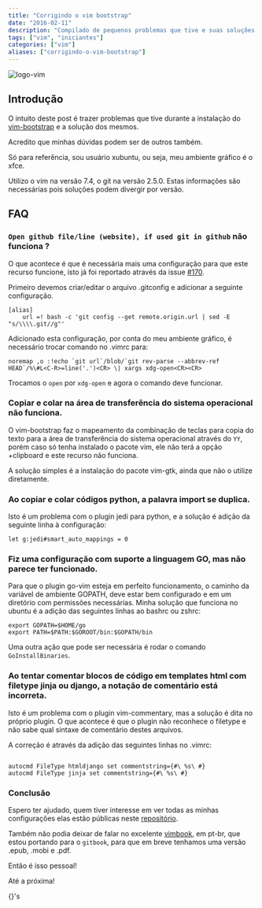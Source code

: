 ```yaml
---
title: "Corrigindo o vim bootstrap"
date: "2016-02-11"
description: "Compilado de pequenos problemas que tive e suas soluções."
tags: ["vim", "iniciantes"]
categories: ["vim"]
aliases: ["corrigindo-o-vim-bootstrap"]
---
```


![logo-vim](/images/vim.png "Logo Vim")

## Introdução

O intuito deste post é trazer problemas que tive durante a instalação do [vim-bootstrap](https://github.com/avelino/vim-bootstrap) e a solução dos mesmos.

Acredito que minhas dúvidas podem ser de outros também.

Só para referência, sou usuário xubuntu, ou seja, meu ambiente gráfico é o xfce.

Utilizo o vim na versão 7.4, o git na versão 2.5.0. Estas informações são necessárias pois soluções podem divergir por versão.

## FAQ

### `Open github file/line (website), if used git in github` não funciona ?

O que acontece é que é necessária mais uma configuração para que este recurso funcione, isto já foi reportado através da issue [#170](https://github.com/avelino/vim-bootstrap/issues/170).

Primeiro devemos criar/editar o arquivo .gitconfig e adicionar a seguinte configuração.

```
[alias]
	url =! bash -c 'git config --get remote.origin.url | sed -E "s/\\\\.git//g"'

```

Adicionado esta configuração, por conta do meu ambiente gráfico, é necessário trocar comando no .vimrc para:

```
noremap ,o :!echo `git url`/blob/`git rev-parse --abbrev-ref HEAD`/%\#L<C-R>=line('.')<CR> \| xargs xdg-open<CR><CR>
```

Trocamos o `open` por `xdg-open` e agora o comando deve funcionar.

### Copiar e colar na área de transferência do sistema operacional não funciona.

O vim-bootstrap faz o mapeamento da combinação de teclas para copia do texto para a área de transferência do sistema operacional através do `YY`, porém caso só tenha instalado o pacote vim, ele não terá a opção +clipboard e este recurso não funciona.

A solução simples é a instalação do pacote vim-gtk, ainda que não o utilize diretamente.

### Ao copiar e colar códigos python, a palavra import  se duplica.

Isto é um problema com o plugin jedi para python, e a solução é adição da seguinte linha à configuração:

```
let g:jedi#smart_auto_mappings = 0
```

### Fiz uma configuração com suporte a linguagem GO, mas não parece ter funcionado.

Para que o plugin go-vim esteja em perfeito funcionamento, o caminho da variável de ambiente GOPATH, deve estar bem configurado e em um diretório com permissões necessárias.
Minha solução que funciona no ubuntu é a adição das seguintes linhas ao bashrc ou zshrc:
```
export GOPATH=$HOME/go
export PATH=$PATH:$GOROOT/bin:$GOPATH/bin
```
Uma outra ação que pode ser necessária é rodar o comando `GoInstallBinaries`.

### Ao tentar comentar blocos de código em templates html com filetype jinja ou django, a notação de comentário está incorreta.

Isto é um problema com o plugin vim-commentary, mas a solução é dita no próprio plugin. O que acontece é que o plugin não reconhece o filetype e não sabe qual sintaxe de comentário destes arquivos.

A correção é através da adição das seguintes linhas no .vimrc:

```

autocmd FileType htmldjango set commentstring={#\ %s\ #}
autocmd FileType jinja set commentstring={#\ %s\ #}

```

### Conclusão

Espero ter ajudado, quem tiver interesse em ver todas as minhas configurações elas estão públicas neste [repositório](https://github.com/cassiobotaro/botaro-toolbelt).

Também não podia deixar de falar no excelente [vimbook](https://github.com/cassiobotaro/vimbook.git), em pt-br, que estou portando para o `gitbook`, para que em breve tenhamos uma versão .epub, .mobi e .pdf.

Então é isso pessoal!

Até a próxima!

{}'s
